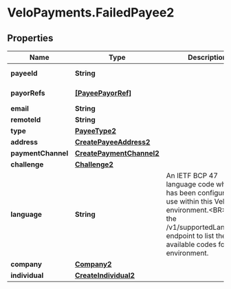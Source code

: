 # VeloPayments.FailedPayee2

## Properties

Name | Type | Description | Notes
------------ | ------------- | ------------- | -------------
**payeeId** | **String** |  | [optional] [readonly] 
**payorRefs** | [**[PayeePayorRef]**](PayeePayorRef.md) |  | [optional] [readonly] 
**email** | **String** |  | [optional] 
**remoteId** | **String** |  | [optional] 
**type** | [**PayeeType2**](PayeeType2.md) |  | [optional] 
**address** | [**CreatePayeeAddress2**](CreatePayeeAddress2.md) |  | [optional] 
**paymentChannel** | [**CreatePaymentChannel2**](CreatePaymentChannel2.md) |  | [optional] 
**challenge** | [**Challenge2**](Challenge2.md) |  | [optional] 
**language** | **String** | An IETF BCP 47 language code which has been configured for use within this Velo environment.&lt;BR&gt; See the /v1/supportedLanguages endpoint to list the available codes for an environment.  | [optional] 
**company** | [**Company2**](Company2.md) |  | [optional] 
**individual** | [**CreateIndividual2**](CreateIndividual2.md) |  | [optional] 


